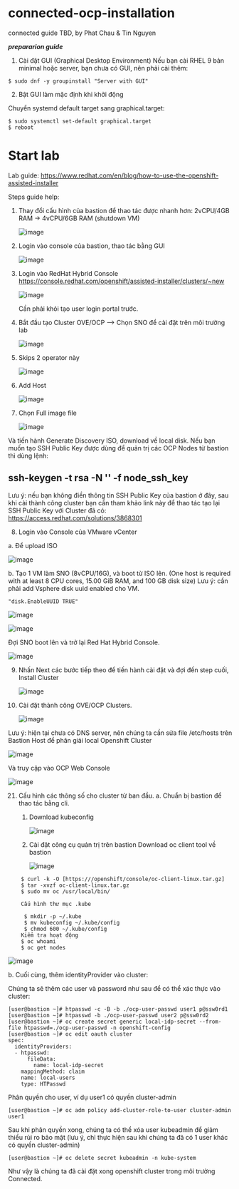 # connected-ocp-installation
connected guide TBD, by Phat Chau & Tin Nguyen


***prepararion guide***

1. Cài đặt GUI (Graphical Desktop Environment)
Nếu bạn cài RHEL 9 bản minimal hoặc server, bạn chưa có GUI, nên phải cài thêm:
```
$ sudo dnf -y groupinstall "Server with GUI"
```
2. Bật GUI làm mặc định khi khởi động

Chuyển systemd default target sang graphical.target:
```
$ sudo systemctl set-default graphical.target
$ reboot
```
<!--
3. Cài đặt VMware Remote Console trên Fedora # Cài lỗi#
Link: https://iuware.iu.edu/api/file/3518/3826
Giả sử bạn đã tải file VMware-Remote-Console-xxxx.x.x.xxxxxxx.bundle về thư mục ~/Downloads

Mở terminal và chạy:

#cd ~/Downloads
#chmod +x VMware-Remote-Console-xxxx.x.x.xxxxxxx.bundle
#sudo ./VMware-Remote-Console-xxxx.x.x.xxxxxxx.bundle
-->

# Start lab

Lab guide: https://www.redhat.com/en/blog/how-to-use-the-openshift-assisted-installer

Steps guide help:

1. Thay đổi cấu hình của bastion để thao tác được nhanh hơn: 2vCPU/4GB RAM -> 4vCPU/6GB RAM (shutdown VM)

   ![image](https://github.com/user-attachments/assets/1d60a0c1-3a9b-44ec-b7ee-48d9e01f6478)

2. Login vào console của bastion, thao tác bằng GUI

   ![image](https://github.com/user-attachments/assets/b019dd97-78ae-4664-a7be-fe7ae39cfbf3)

3. Login vào RedHat Hybrid Console https://console.redhat.com/openshift/assisted-installer/clusters/~new

   ![image](https://github.com/user-attachments/assets/0ee20cbd-7374-469d-9674-44d3c243d854)
   
   Cần phải khỏi tạo user login portal trước.

4. Bắt đầu tạo Cluster OVE/OCP --> Chọn SNO để cài đặt trên môi trường lab

   ![image](https://github.com/user-attachments/assets/7ee50c33-d486-4321-a367-9ba18fedef77)

5. Skips 2 operator này

    ![image](https://github.com/user-attachments/assets/abe57f75-464e-42eb-8d10-1ab0e6b3c200)

6. Add Host

    ![image](https://github.com/user-attachments/assets/d39a15ac-863c-48fc-b717-b5caeafd629e)

7. Chọn Full image file

    ![image](https://github.com/user-attachments/assets/daceeff4-66e1-4944-8a16-d9e5a2eee106)

Và tiến hành Generate Discovery ISO, download về local disk.
Nếu bạn muốn tạo SSH Public Key được dùng để quản trị các OCP Nodes từ bastion thì dùng lệnh:
## ssh-keygen -t rsa -N '' -f node_ssh_key

Lưu ý: nếu bạn không điền thông tin SSH Public Key của bastion ở đây, sau khi cài thành công cluster bạn cần tham khảo link này để thao tác tạo lại SSH Public Key với Cluster đã có: https://access.redhat.com/solutions/3868301

8. Login vào Console của VMware vCenter
   
a. Để upload ISO

![image](https://github.com/user-attachments/assets/62d1cc30-313b-432c-a9ee-104099e05fd3)

b. Tạo 1 VM làm SNO (8vCPU/16G), và boot từ ISO lên. (One host is required with at least 8 CPU cores, 15.00 GiB RAM, and 100 GB disk size)
   Lưu ý: cần phải add Vsphere disk uuid enabled cho VM.
   ```
   "disk.EnableUUID TRUE"
   ```

![image](https://github.com/user-attachments/assets/b367fd0e-5e10-4a28-b7f2-64887dadb43d)

![image](https://github.com/user-attachments/assets/9d4e4faa-d9f6-4e46-9307-e5e0afdc7d39)

   Đợi SNO boot lên và trở lại Red Hat Hybrid Console.

![image](https://github.com/user-attachments/assets/59ac5026-c7ba-494e-8d81-ee365751f9a4)

9. Nhấn Next các bước tiếp theo để tiến hành cài đặt và đợi đến step cuối, Install Cluster 

    ![image](https://github.com/user-attachments/assets/9dd9bcc2-698c-4f84-8d6d-094af137b97a)

10. Cài đặt thành công OVE/OCP Clusters.

    ![image](https://github.com/user-attachments/assets/60c9005a-70b3-4694-8288-07b4ea115f5c)

Lưu ý: hiện tại chưa có DNS server, nên chúng ta cần sửa file /etc/hosts trên Bastion Host để phân giải local Openshift Cluster

![image](https://github.com/user-attachments/assets/886ddbc9-b88d-4759-a55d-500750e7c791)

Và truy cập vào OCP Web Console

![image](https://github.com/user-attachments/assets/43d766d0-b80d-41af-ad42-e653dcb5ba65)

21. Cấu hình các thông số cho cluster từ ban đầu.
    a. Chuẩn bị bastion để thao tác bằng cli.
      1. Download kubeconfig

         ![image](https://github.com/user-attachments/assets/a8bdac14-843d-450b-8136-a4ef59cade64)

      3. Cài đặt công cụ quản trị trên bastion
       Download oc client tool về bastion

         ![image](https://github.com/user-attachments/assets/84741788-1f3e-41b2-8462-fee4ee8401c1)
```
    $ curl -k -O [https:///openshift/console/oc-client-linux.tar.gz] 
    $ tar -xvzf oc-client-linux.tar.gz
    $ sudo mv oc /usr/local/bin/
```
        Cấu hình thư mục .kube
        
         $ mkdir -p ~/.kube
         $ mv kubeconfig ~/.kube/config
         $ chmod 600 ~/.kube/config
        Kiểm tra hoạt động
        $ oc whoami
        $ oc get nodes
        

![image](https://github.com/user-attachments/assets/bdd4becb-3735-443c-bbe2-035b51558a4a)


b. Cuối cùng, thêm identityProvider vào cluster:
    
Chúng ta sẽ thêm các user và password như sau để có thể xác thực vào cluster:
```
[user@bastion ~]# htpasswd -c -B -b ./ocp-user-passwd user1 p@ssw0rd1
[user@bastion ~]# htpasswd -b ./ocp-user-passwd user2 p@ssw0rd2
[user@bastion ~]# oc create secret generic local-idp-secret --from-file htpasswd=./ocp-user-passwd -n openshift-config
[user@bastion ~]# oc edit oauth cluster
spec:
  identityProviders:
  - htpasswd:
      fileData:
        name: local-idp-secret
    mappingMethod: claim
    name: local-users
    type: HTPasswd
```
Phân quyền cho user, ví dụ user1 có quyền cluster-admin
```
[user@bastion ~]# oc adm policy add-cluster-role-to-user cluster-admin user1
```
Sau khi phân quyền xong, chúng ta có thể xóa user kubeadmin để giảm thiểu rủi ro bảo mật (lưu ý, chỉ thực hiện sau khi chúng ta đã có 1 user khác có quyền cluster-admin)
```
[user@bastion ~]# oc delete secret kubeadmin -n kube-system
```
Như vậy là chúng ta đã cài đặt xong openshift cluster trong môi trường Connected.




















